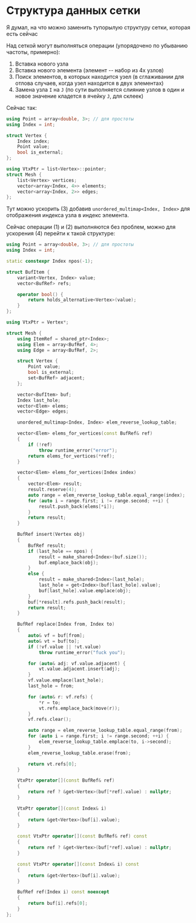 # Структура данных сетки

Я думал, на что можно заменить тупорылую структуру сетки, которая есть сейчас

Над сеткой могут выполняться операции (упорядочено по убыванию частоты, примерно):

1. Вставка нового узла
2. Вставка нового элемента (элемент -- набор из 4х узлов)
3. Поиск элементов, в которых находится узел (в сглаживании для отлова случаев, когда узел находится в двух элементах)
4. Замена узла `I` на `J` (по сути выполняется слияние узлов в один и новое значение кладется в ячейку `J`, для склеек)

Сейчас так:

```cpp
using Point = array<double, 3>; // для простоты
using Index = int;

struct Vertex {
    Index index;
    Point value;
    bool is_external;
};

using VtxPtr = list<Vertex>::pointer;
struct Mesh {
    list<Vertex> vertices;
    vector<array<Index, 4>> elements;
    vector<array<Index, 2>> edges;
};
```

Тут можно ускорить (3) добавив `unordered_multimap<Index, Index>` для отображения индекса узла в индекс элемента.

Сейчас операции (1) и (2) выполняются без проблем, можно для ускорения (4) перейти к такой структуре:

```cpp
using Point = array<double, 3>; // для простоты
using Index = int;

static constexpr Index npos(-1);

struct BufItem {
    variant<Vertex, Index> value;
    vector<BufRef> refs;

    operator bool() {
        return holds_alternative<Vertex>(value);
    }
};

using VtxPtr = Vertex*;

struct Mesh {
    using ItemRef = shared_ptr<Index>;
    using Elem = array<BufRef, 4>;
    using Edge = array<BufRef, 2>;

    struct Vertex {
        Point value;
        bool is_external;
        set<BufRef> adjacent;
    };

    vector<BufItem> buf;
    Index last_hole;
    vector<Elem> elems;
    vector<Edge> edges;

    unordered_multimap<Index, Index> elem_reverse_lookup_table;

    vector<Elem> elems_for_vertices(const BufRef& ref)
    {
        if (!ref)
            throw runtime_error("error");
        return elems_for_vertices(*ref);
    }

    vector<Elem> elems_for_vertices(Index index)
    {
        vector<Elem> result;
        result.reserve(4);
        auto range = elem_reverse_lookup_table.equal_range(index);
        for (auto i = range.first; i != range.second; ++i) {
            result.push_back(elems[*i]);
        }
        return result;
    }

    BufRef insert(Vertex obj)
    {
        BufRef result;
        if (last_hole == npos) {
            result = make_shared<Index>(buf.size());
            buf.emplace_back(obj);
        }
        else {
            result = make_shared<Index>(last_hole);
            last_hole = get<Index>(buf[last_hole].value);
            buf[last_hole].value.emplace(obj);
        }
        buf[*result].refs.push_back(result);
        return result;
    }

    BufRef replace(Index from, Index to)
    {
        auto& vf = buf[from];
        auto& vt = buf[to];
        if (!vf.value || !vt.value)
            throw runtime_error("fuck you");

        for (auto& adj: vf.value.adjacent) {
            vt.value.adjacent.insert(adj);
        }
        vf.value.emplace(last_hole);
        last_hole = from;

        for (auto& r: vf.refs) {
            *r = to;
            vt.refs.emplace_back(move(r));
        }
        vf.refs.clear();

        auto range = elem_reverse_lookup_table.equal_range(from);
        for (auto i = range.first; i != range.second; ++i) {
            elem_reverse_lookup_table.emplace(to, i->second);
        }
        elem_reverse_lookup_table.erase(from);

        return vt.refs[0];
    }

    VtxPtr operator[](const BufRef& ref)
    {
        return ref ? &get<Vertex>(buf[*ref].value) : nullptr;
    }

    VtxPtr operator[](const Index& i)
    {
        return &get<Vertex>(buf[i].value);
    }

    const VtxPtr operator[](const BufRef& ref) const
    {
        return ref ? &get<Vertex>(buf[*ref].value) : nullptr;
    }

    const VtxPtr operator[](const Index& i) const
    {
        return &get<Vertex>(buf[i].value);
    }

    BufRef ref(Index i) const noexcept
    {
        return buf[i].refs[0];
    }
};
```

